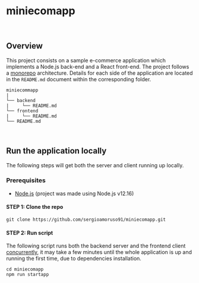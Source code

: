 # miniecomapp

<br>

## Overview

This project consists on a sample e-commerce application which implements a Node.js back-end and a React front-end. The project follows a [monorepo](https://en.wikipedia.org/wiki/Monorepo) architecture. Details for each side of the application are located in the `README.md` document within the corresponding folder.

```
miniecommapp
|
└── backend
|     └── README.md
└── frontend
|     └── README.md
└── README.md
```

<br>

## Run the application locally

The following steps will get both the server and client running up locally.

### Prerequisites

* [Node.js](https://nodejs.org/) (project was made using Node.js v12.16)

#### STEP 1: Clone the repo

```
git clone https://github.com/sergioamoruso91/miniecomapp.git
```

#### STEP 2: Run script

The following script runs both the backend server and the frontend client [concurrently](https://github.com/kimmobrunfeldt/concurrently#readme), it may take a few minutes until the whole application is up and running the first time, due to dependencies installation.

```
cd miniecomapp
npm run startapp
```
